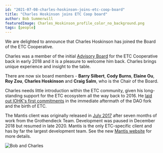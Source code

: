 ```yaml
---
id: "2021-07-08-charles-hoskinson-joins-etc-coop-board"
title: "Charles Hoskinson joins ETC Coop board"
author: Bob Summerwill
featuredImage: Charles_Hoskinson_profile_color_no_background.png
tags: [people]
---
```


We are delighted to announce that Charles Hoskinson has joined the
Board of the ETC Cooperative.

Charles was a member of the initial [Advisory Board](./2018-03-01-announcing-the-etc-cooperative-board-of-advisors) for the ETC Cooperative back in early 2018 and it is a pleasure to welcome him back. Charles brings unique experience and insight to the table.

There are now six board members - **Barry Silbert**, **Cody Burns**, **Elaine Ou**, **Roy Zou**, **Charles Hoskinson** and **Craig Salm**, who is
the Chair of the Board.

Charles needs little introduction within the ETC community, given his
long-standing support for the ETC ecosystem all the way back to 2016.
He [laid out IOHK's first commitments](https://iohk.io/en/blog/posts/2016/09/09/ethereum-classic-an-update/) in the immediate aftermath of the DAO fork and the birth of ETC.

The Mantis client was originally released in [July 2017](https://iohk.io/en/blog/posts/2017/08/08/mantis-ethereum-classic-beta-release/) after seven months
of work from the Grothendieck Team. Development was paused in December 2018
but resumed in late 2020. Mantis is the only ETC-specific client and has
by far the largest development team. See the new [Mantis website](https://mantisclient.io/) for more details.

![Bob and Charles](/bob_and_charles.jpg)
